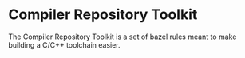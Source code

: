 # Compiler Repository Toolkit

The Compiler Repository Toolkit is a set of bazel rules meant to make building
a C/C++ toolchain easier.
